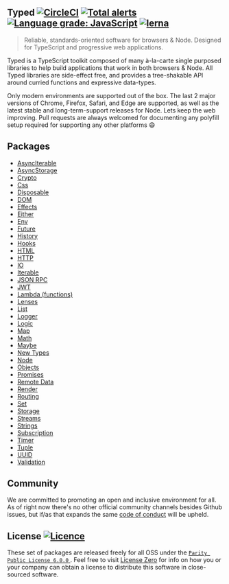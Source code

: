## Typed [![CircleCI](https://circleci.com/gh/TylorS/typed-prelude/tree/master.svg?style=svg)](https://circleci.com/gh/TylorS/typed-prelude/tree/master) [![Total alerts](https://img.shields.io/lgtm/alerts/g/TylorS/typed-prelude.svg?logo=lgtm&logoWidth=18)](https://lgtm.com/projects/g/TylorS/typed-prelude/alerts/) [![Language grade: JavaScript](https://img.shields.io/lgtm/grade/javascript/g/TylorS/typed-prelude.svg?logo=lgtm&logoWidth=18)](https://lgtm.com/projects/g/TylorS/typed-prelude/context:javascript) [![lerna](https://img.shields.io/badge/maintained%20with-lerna-cc00ff.svg)](https://lerna.js.org/)

> Reliable, standards-oriented software for browsers & Node. Designed for TypeScript and progressive web applications.

Typed is a TypeScript toolkit composed of many à-la-carte single purposed libraries to help build applications
that work in both browsers & Node. All Typed libraries are side-effect free, and provides a tree-shakable API around  curried functions and expressive data-types.

Only modern environments are supported out of the box. The last 2 major versions of Chrome, Firefox, Safari, and 
Edge are supported, as well as the latest stable and long-term-support releases for Node. Lets keep the web improving.
Pull requests are always welcomed for documenting any polyfill setup required for supporting any other platforms :smile:

## Packages

* [AsyncIterable](https://tylors.github.io/typed-prelude/modules/asynciterable)
* [AsyncStorage](https://tylors.github.io/typed-prelude/modules/asyncstorage)
* [Crypto](https://tylors.github.io/typed-prelude/modules/crypto)
* [Css](https://tylors.github.io/typed-prelude/modules/css)
* [Disposable](https://tylors.github.io/typed-prelude/modules/disposable)
* [DOM](https://tylors.github.io/typed-prelude/modules/dom) 
* [Effects](https://tylors.github.io/typed-prelude/modules/effects)
* [Either](https://tylors.github.io/typed-prelude/modules/either)
* [Env](https://tylors.github.io/typed-prelude/modules/env)
* [Future](https://tylors.github.io/typed-prelude/modules/future)
* [History](https://tylors.github.io/typed-prelude/modules/history)
* [Hooks](https://tylors.github.io/typed-prelude/modules/hooks)
* [HTML](https://tylors.github.io/typed-prelude/modules/html)
* [HTTP](https://tylors.github.io/typed-prelude/modules/http)
* [IO](https://tylors.github.io/typed-prelude/modules/io)
* [Iterable](https://tylors.github.io/typed-prelude/modules/iterable)
* [JSON RPC](https://tylors.github.io/typed-prelude/modules/json_rpc)
* [JWT](https://tylors.github.io/typed-prelude/modules/jwt)
* [Lambda (functions)](https://tylors.github.io/typed-prelude/modules/lambda)
* [Lenses](https://tylors.github.io/typed-prelude/modules/lenses)
* [List](https://tylors.github.io/typed-prelude/modules/list)
* [Logger](https://tylors.github.io/typed-prelude/modules/logger)
* [Logic](https://tylors.github.io/typed-prelude/modules/logic)
* [Map](https://tylors.github.io/typed-prelude/modules/map)
* [Math](https://tylors.github.io/typed-prelude/modules/math)
* [Maybe](https://tylors.github.io/typed-prelude/modules/maybe)
* [New Types](https://tylors.github.io/typed-prelude/modules/new_type)
* [Node](https://tylors.github.io/typed-prelude/modules/node)
* [Objects](https://tylors.github.io/typed-prelude/modules/objects)
* [Promises](https://tylors.github.io/typed-prelude/modules/promises)
* [Remote Data](https://tylors.github.io/typed-prelude/modules/remote_data)
* [Render](https://tylors.github.io/typed-prelude/modules/render)
* [Routing](https://tylors.github.io/typed-prelude/modules/routing)
* [Set](https://tylors.github.io/typed-prelude/modules/set)
* [Storage](https://tylors.github.io/typed-prelude/modules/storage)
* [Streams](https://tylors.github.io/typed-prelude/modules/streams)
* [Strings](https://tylors.github.io/typed-prelude/modules/strings)
* [Subscription](https://tylors.github.io/typed-prelude/modules/subscription)
* [Timer](https://tylors.github.io/typed-prelude/modules/timer)
* [Tuple](https://tylors.github.io/typed-prelude/modules/tuple)
* [UUID](https://tylors.github.io/typed-prelude/modules/uuid)
* [Validation](https://tylors.github.io/typed-prelude/modules/validation)

## Community

We are committed to promoting an open and inclusive environment for all. As of right now there's no other official community 
channels besides Github issues, but if/as that expands the same [code of conduct](./CODE_OF_CONDUCT.md) will be upheld.

## License [![Licence](https://licensezero.com/ids/52afd698-c5c7-4034-b229-ef1243d4caeb/badge.svg)](https://licensezero.com/ids/52afd698-c5c7-4034-b229-ef1243d4caeb/)

These set of packages are released freely for all OSS under the [ `Parity Public License 6.0.0` ](./LICENSE). Feel free to visit [License Zero](https://licensezero.com/ids/52afd698-c5c7-4034-b229-ef1243d4caeb) for info on how you or your company can obtain a license to distribute this software in close-sourced software.
